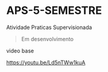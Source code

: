 # APS-5-SEMESTRE
Atividade Praticas Supervisionada

> Em desenvolvimento

video base

https://youtu.be/Ld5nTWw1kuA

